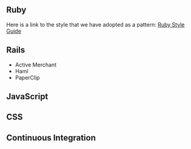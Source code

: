 Ruby
------

Here is a link to the style that we have adopted as a pattern:
[Ruby Style Guide](https://github.com/styleguide/ruby)

Rails
--

* Active Merchant
* Haml
* PaperClip

JavaScript
--


CSS
--

Continuous Integration
--

